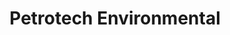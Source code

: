 ---
title: Petrotech Environmental
image-preview: /assets/images/petrotech.jpg
image-1: /assets/images/petrotech-cover.jpg
image-2: /assets/images/petrotech-cover2.jpg
tags:
  - Web
  - Jekyll
icon: fa fa-tint
description: Petrotech Environmental Services specializes in petroleum based spill cleanup as well as contaminated soil excavation and site remediation. 
link: /portfolio/petrotech.html
---